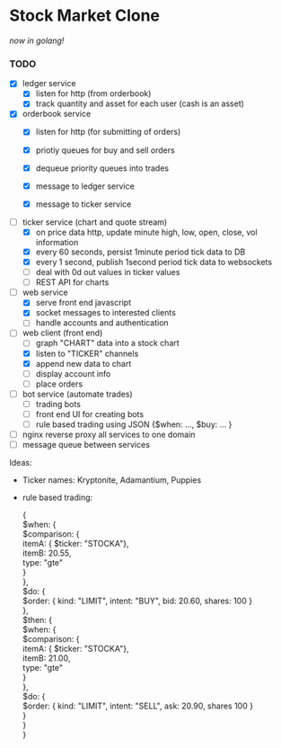 # Stock Market Clone

_now in golang!_

### TODO
- [x] ledger service  
  - [x] listen for http (from orderbook)  
  - [x] track quantity and asset for each user (cash is an asset)  

- [x] orderbook service  
  - [x] listen for http (for submitting of orders)  
  - [x] priotiy queues for buy and sell orders  
  - [x] dequeue priority queues into trades  
  - [x] message to ledger service  
  - [x] message to ticker service  


- [ ] ticker service (chart and quote stream)  
  - [x] on price data http, update minute high, low, open, close, vol information  
  - [x] every 60 seconds, persist 1minute period tick data to DB  
  - [x] every 1 second, publish 1second period tick data to websockets
  - [ ] deal with 0d out values in ticker values
  - [ ] REST API for charts

- [ ] web service  
  - [x] serve front end javascript  
  - [x] socket messages to interested clients
  - [ ] handle accounts and authentication  

- [ ] web client (front end)  
  - [ ] graph "CHART" data into a stock chart  
  - [x] listen to "TICKER" channels  
  - [x] append new data to chart  
  - [ ] display account info  
  - [ ] place orders  

- [ ] bot service (automate trades)  
  - [ ] trading bots   
  - [ ] front end UI for creating bots  
  - [ ] rule based trading using JSON {$when: ..., $buy: ... }  

- [ ] nginx reverse proxy all services to one domain  
- [ ] message queue between services  
  
Ideas:  
 - Ticker names: Kryptonite, Adamantium, Puppies  
 - rule based trading:  
  
    {  
      $when: {  
        $comparison: {  
          itemA: { $ticker: "STOCKA"},  
          itemB: 20.55,  
          type: "gte"  
        }  
      },  
      $do: {  
        $order: { kind: "LIMIT", intent: "BUY", bid: 20.60, shares: 100 }  
      },  
      $then: {  
        $when: {  
          $comparison: {  
            itemA: { $ticker: "STOCKA"},  
            itemB: 21.00,  
            type: "gte"  
          }  
        },   
        $do: {  
          $order: { kind: "LIMIT", intent: "SELL", ask: 20.90, shares 100 }  
        }  
      }  
    }  

